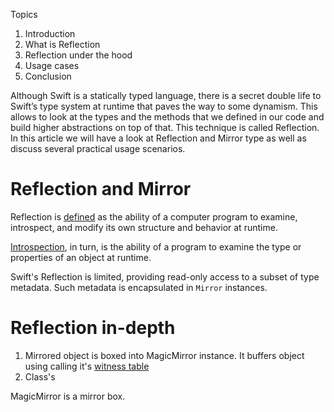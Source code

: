 Topics

1. Introduction
2. What is Reflection
3. Reflection under the hood
4. Usage cases
5. Conclusion

Although Swift is a statically typed language, there is a secret double life to Swift’s type system at runtime that paves the way to some dynamism. This allows to look at the types and the methods that we defined in our code and build higher abstractions on top of that. This technique is called Reflection. In this article we will have a look at Reflection and Mirror type as well as discuss several practical usage scenarios.

# Reflection and Mirror

Reflection is [defined][reflection-def] as the ability of a computer program to examine, introspect, and modify its own structure and behavior at runtime.

[Introspection][introspection-def], in turn, is the ability of a program to examine the type or properties of an object at runtime.

Swift's Reflection is limited, providing read-only access to a subset of type metadata. Such metadata is encapsulated in `Mirror` instances.

# Reflection in-depth

1. Mirrored object is boxed into MagicMirror instance. It buffers object using calling it's [witness table][witness-table-def]
2. Class's 

MagicMirror is a mirror box.

 


[reflection-def]: https://en.wikipedia.org/wiki/Reflection_(computer_programming)
[introspection-def]: https://en.wikipedia.org/wiki/Type_introspection
[witness-table-def]: https://github.com/apple/swift/blob/master/docs/SIL.rst#witness-tables